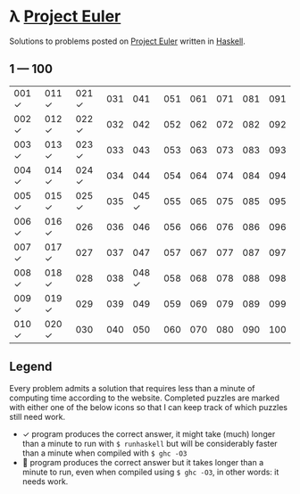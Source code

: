 # λ [Project Euler](https://projecteuler.net)

Solutions to problems posted on [Project Euler](https://projecteuler.net) written in [Haskell](http://haskell.org).

## 1 — 100

|       |       |       |       |       |       |       |       |       |       |
| ----- | ----- | ----- | ----- | ----- | ----- | ----- | ----- | ----- | ----- |
| 001 ✓ | 011 ✓ | 021 ✓ | 031   | 041   | 051   | 061   | 071   | 081   | 091   |
| 002 ✓ | 012 ✓ | 022 ✓ | 032   | 042   | 052   | 062   | 072   | 082   | 092   |
| 003 ✓ | 013 ✓ | 023 ✓ | 033   | 043   | 053   | 063   | 073   | 083   | 093   |
| 004 ✓ | 014 ✓ | 024 ✓ | 034   | 044   | 054   | 064   | 074   | 084   | 094   |
| 005 ✓ | 015 ✓ | 025 ✓ | 035   | 045 ✓ | 055   | 065   | 075   | 085   | 095   |
| 006 ✓ | 016 ✓ | 026   | 036   | 046   | 056   | 066   | 076   | 086   | 096   |
| 007 ✓ | 017 ✓ | 027   | 037   | 047   | 057   | 067   | 077   | 087   | 097   |
| 008 ✓ | 018 ✓ | 028   | 038   | 048 ✓ | 058   | 068   | 078   | 088   | 098   |
| 009 ✓ | 019 ✓ | 029   | 039   | 049   | 059   | 069   | 079   | 089   | 099   |
| 010 ✓ | 020 ✓ | 030   | 040   | 050   | 060   | 070   | 080   | 090   | 100   |


## Legend

Every problem admits a solution that requires less than a minute of computing time according to the website.
Completed puzzles are marked with either one of the below icons so that I can keep track of which puzzles still need work.

- ✓  program produces the correct answer, it might take (much) longer than a minute to run with `$ runhaskell` but will be considerably faster than a minute when compiled with `$ ghc -O3`
- 🐌 program produces the correct answer but it takes longer than a minute to run, even when compiled using `$ ghc -O3`, in other words: it needs work.


